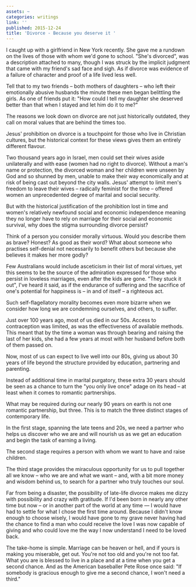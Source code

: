 ```yaml
---
assets: ~
categories: writings
link: ''
published: 2015-12-24
title: 'Divorce - Because you deserve it '
---
```

I caught up with a girlfriend in New York recently. She gave me a rundown on the lives of those with whom we'd gone to school. "She's divorced", was a description attached to many, though I was struck by the implicit judgment that came with my friend's sad face and sigh. As if divorce was evidence of a failure of character and proof of a life lived less well. 

Tell that to my two friends – both mothers of daughters – who left their emotionally abusive husbands the minute these men began belittling the girls. As one of friends put it: "How could I tell my daughter she deserved better than that when I stayed and let him do it to me?" 

The reasons we look down on divorce are not just historically outdated, they call on moral values that are behind the times too. 

Jesus' prohibition on divorce is a touchpoint for those who live in Christian cultures, but the historical context for these views gives them an entirely different flavour. 

Two thousand years ago in Israel, men could set their wives aside unilaterally and with ease (women had no right to divorce). Without a man's name or protection, the divorced woman and her children were unseen by God and so shunned by men, unable to make their way economically and at risk of being cast out beyond the city walls. Jesus' attempt to limit men's freedom to leave their wives – radically feminist for the time – offered women an unprecedented degree of marital and social security. 

But with the historical justification of the prohibition lost in time and women's relatively newfound social and economic independence meaning they no longer have to rely on marriage for their social and economic survival, why does the stigma surrounding divorce persist? 

Think of a person you consider morally virtuous. Would you describe them as brave? Honest? As good as their word? What about someone who practises self-denial not necessarily to benefit others but because she believes it makes her more godly? 

Few Australians would include asceticism in their list of moral virtues, yet this seems to be the source of the admiration expressed for those who persist in loveless marriages, even after the kids are gone. "They stuck it out", I've heard it said, as if the endurance of suffering and the sacrifice of one's potential for happiness is – in and of itself – a righteous act. 

Such self-flagellatory morality becomes even more bizarre when we consider how long we are condemning ourselves, and others, to suffer.

Just over 100 years ago, most of us died in our 50s. Access to contraception was limited, as was the effectiveness of available methods. This meant that by the time a woman was through bearing and raising the last of her kids, she had a few years at most with her husband before both of them passed on. 

Now, most of us can expect to live well into our 80s, giving us about 30 years of life beyond the structure provided by education, partnering and parenting. 

Instead of additional time in marital purgatory, these extra 30 years should be seen as a chance to turn the "you only live once" adage on its head – at least when it comes to romantic partnerships. 

What may be required during our nearly 90 years on earth is not one romantic partnership, but three. This is to match the three distinct stages of contemporary life. 

In the first stage, spanning the late teens and 20s, we need a partner who helps us discover who we are and will nourish us as we get an education and begin the task of earning a living. 

The second stage requires a person with whom we want to have and raise children. 

The third stage provides the miraculous opportunity for us to pull together all we know – who we are and what we want – and, with a bit more money and wisdom behind us, to search for a partner who truly touches our soul. 

Far from being a disaster, the possibility of late-life divorce makes me dizzy with possibility and crazy with gratitude. If I'd been born in nearly any other time but now – or in another part of the world at any time — I would have had to settle for what I chose the first time around. Because I didn't know enough to choose wisely, I would have gone to my grave never having had the chance to find a man who could receive the love I was now capable of giving and who could love me the way I now understand I need to be loved back. 

The take-home is simple. Marriage can be heaven or hell, and if yours is making you miserable, get out. You're not too old and you're not too fat. What you are is blessed to live in a place and at a time when you get a second chance. And as the American baseballer Pete Rose once said: "If somebody is gracious enough to give me a second chance, I won't need a third."